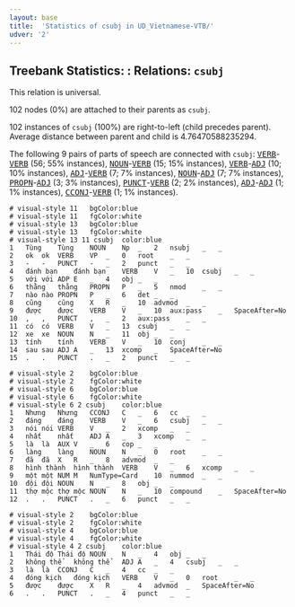 ```yaml
---
layout: base
title:  'Statistics of csubj in UD_Vietnamese-VTB/'
udver: '2'
---
```


## Treebank Statistics: : Relations: `csubj`

This relation is universal.

102 nodes (0%) are attached to their parents as `csubj`.

102 instances of `csubj` (100%) are right-to-left (child precedes parent).
Average distance between parent and child is 4.76470588235294.

The following 9 pairs of parts of speech are connected with `csubj`: <tt><a href="vi_vtb-pos-VERB.html">VERB</a></tt>-<tt><a href="vi_vtb-pos-VERB.html">VERB</a></tt> (56; 55% instances), <tt><a href="vi_vtb-pos-NOUN.html">NOUN</a></tt>-<tt><a href="vi_vtb-pos-VERB.html">VERB</a></tt> (15; 15% instances), <tt><a href="vi_vtb-pos-VERB.html">VERB</a></tt>-<tt><a href="vi_vtb-pos-ADJ.html">ADJ</a></tt> (10; 10% instances), <tt><a href="vi_vtb-pos-ADJ.html">ADJ</a></tt>-<tt><a href="vi_vtb-pos-VERB.html">VERB</a></tt> (7; 7% instances), <tt><a href="vi_vtb-pos-NOUN.html">NOUN</a></tt>-<tt><a href="vi_vtb-pos-ADJ.html">ADJ</a></tt> (7; 7% instances), <tt><a href="vi_vtb-pos-PROPN.html">PROPN</a></tt>-<tt><a href="vi_vtb-pos-ADJ.html">ADJ</a></tt> (3; 3% instances), <tt><a href="vi_vtb-pos-PUNCT.html">PUNCT</a></tt>-<tt><a href="vi_vtb-pos-VERB.html">VERB</a></tt> (2; 2% instances), <tt><a href="vi_vtb-pos-ADJ.html">ADJ</a></tt>-<tt><a href="vi_vtb-pos-ADJ.html">ADJ</a></tt> (1; 1% instances), <tt><a href="vi_vtb-pos-CCONJ.html">CCONJ</a></tt>-<tt><a href="vi_vtb-pos-VERB.html">VERB</a></tt> (1; 1% instances).


~~~ conllu
# visual-style 11	bgColor:blue
# visual-style 11	fgColor:white
# visual-style 13	bgColor:blue
# visual-style 13	fgColor:white
# visual-style 13 11 csubj	color:blue
1	Tùng	Tùng	NOUN	Np	_	2	nsubj	_	_
2	ok	ok	VERB	VP	_	0	root	_	_
3	-	-	PUNCT	-	_	2	punct	_	_
4	đánh bạn	đánh bạn	VERB	V	_	10	csubj	_	_
5	với	với	ADP	E	_	4	obj	_	_
6	thằng	thằng	PROPN	P	_	5	nmod	_	_
7	nào	nào	PROPN	P	_	6	det	_	_
8	cũng	cũng	X	R	_	10	advmod	_	_
9	được	được	VERB	V	_	10	aux:pass	_	SpaceAfter=No
10	,	,	PUNCT	,	_	2	aux:pass	_	_
11	có	có	VERB	V	_	13	csubj	_	_
12	xe	xe	NOUN	N	_	11	obj	_	_
13	tính	tính	VERB	V	_	10	conj	_	_
14	sau	sau	ADJ	A	_	13	xcomp	_	SpaceAfter=No
15	.	.	PUNCT	.	_	2	punct	_	_

~~~


~~~ conllu
# visual-style 2	bgColor:blue
# visual-style 2	fgColor:white
# visual-style 6	bgColor:blue
# visual-style 6	fgColor:white
# visual-style 6 2 csubj	color:blue
1	Nhưng	Nhưng	CCONJ	C	_	6	cc	_	_
2	đáng	đáng	VERB	V	_	6	csubj	_	_
3	nói	nói	VERB	V	_	2	xcomp	_	_
4	nhất	nhất	ADJ	A	_	3	xcomp	_	_
5	là	là	AUX	V	_	6	cop	_	_
6	làng	làng	NOUN	N	_	0	root	_	_
7	đã	đã	X	R	_	8	advmod	_	_
8	hình thành	hình thành	VERB	V	_	6	xcomp	_	_
9	một	một	NUM	M	NumType=Card	10	nummod	_	_
10	đội	đội	NOUN	N	_	8	obj	_	_
11	thợ mộc	thợ mộc	NOUN	N	_	10	compound	_	SpaceAfter=No
12	.	.	PUNCT	.	_	6	punct	_	_

~~~


~~~ conllu
# visual-style 2	bgColor:blue
# visual-style 2	fgColor:white
# visual-style 4	bgColor:blue
# visual-style 4	fgColor:white
# visual-style 4 2 csubj	color:blue
1	Thái độ	Thái độ	NOUN	N	_	4	obj	_	_
2	không thể	không thể	ADJ	A	_	4	csubj	_	_
3	là	là	CCONJ	C	_	4	cc	_	_
4	đóng kịch	đóng kịch	VERB	V	_	0	root	_	_
5	được	được	X	R	_	4	advmod	_	SpaceAfter=No
6	.	.	PUNCT	.	_	4	punct	_	_

~~~


